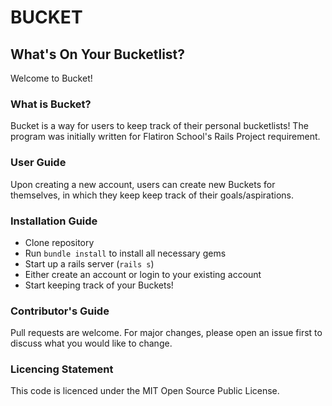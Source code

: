 # BUCKET

## What's On Your Bucketlist?

Welcome to Bucket!

### What is Bucket?
Bucket is a way for users to keep track of their personal bucketlists! The program was initially written for Flatiron School's Rails Project requirement.

### User Guide
Upon creating a new account, users can create new Buckets for themselves, in which they keep keep track of their goals/aspirations. 

### Installation Guide
- Clone repository
- Run `bundle install` to install all necessary gems
- Start up a rails server (`rails s`)
- Either create an account or login to your existing account
- Start keeping track of your Buckets!

### Contributor's Guide
Pull requests are welcome. For major changes, please open an issue first to discuss what you would like to change.

### Licencing Statement
This code is licenced under the MIT Open Source Public License.
